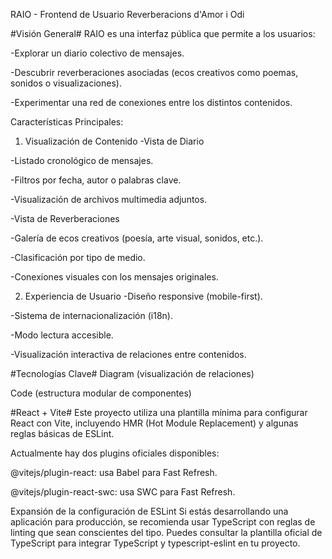 RAIO - Frontend de Usuario
Reverberacions d'Amor i Odi

#Visión General#
RAIO es una interfaz pública que permite a los usuarios:

-Explorar un diario colectivo de mensajes.

-Descubrir reverberaciones asociadas (ecos creativos como poemas, sonidos o visualizaciones).

-Experimentar una red de conexiones entre los distintos contenidos.

Características Principales:

1. Visualización de Contenido
-Vista de Diario

-Listado cronológico de mensajes.

-Filtros por fecha, autor o palabras clave.

-Visualización de archivos multimedia adjuntos.

-Vista de Reverberaciones

-Galería de ecos creativos (poesía, arte visual, sonidos, etc.).

-Clasificación por tipo de medio.

-Conexiones visuales con los mensajes originales.

2. Experiencia de Usuario
-Diseño responsive (mobile-first).

-Sistema de internacionalización (i18n).

-Modo lectura accesible.

-Visualización interactiva de relaciones entre contenidos.

#Tecnologías Clave#
Diagram (visualización de relaciones)

Code (estructura modular de componentes)


#React + Vite#
Este proyecto utiliza una plantilla mínima para configurar React con Vite, incluyendo HMR (Hot Module Replacement) y algunas reglas básicas de ESLint.

Actualmente hay dos plugins oficiales disponibles:

@vitejs/plugin-react: usa Babel para Fast Refresh.

@vitejs/plugin-react-swc: usa SWC para Fast Refresh.

Expansión de la configuración de ESLint
Si estás desarrollando una aplicación para producción, se recomienda usar TypeScript con reglas de linting que sean conscientes del tipo. Puedes consultar la plantilla oficial de TypeScript para integrar TypeScript y typescript-eslint en tu proyecto.
